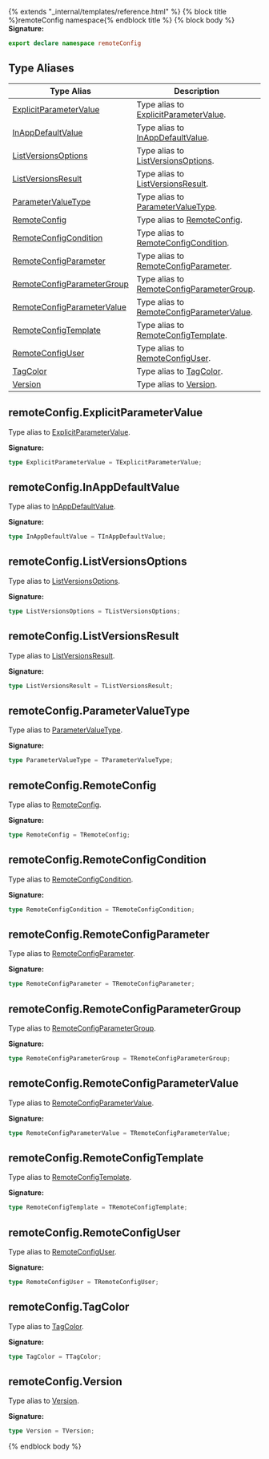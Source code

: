 {% extends "_internal/templates/reference.html" %}
{% block title %}remoteConfig namespace{% endblock title %}
{% block body %}
<b>Signature:</b>

```typescript
export declare namespace remoteConfig 
```

## Type Aliases

|  Type Alias | Description |
|  --- | --- |
|  [ExplicitParameterValue](./firebase-admin.remoteconfig_n.md#remoteconfigexplicitparametervalue) | Type alias to [ExplicitParameterValue](./firebase-admin.remote-config.explicitparametervalue.md#explicitparametervalue_interface)<!-- -->. |
|  [InAppDefaultValue](./firebase-admin.remoteconfig_n.md#remoteconfiginappdefaultvalue) | Type alias to [InAppDefaultValue](./firebase-admin.remote-config.inappdefaultvalue.md#inappdefaultvalue_interface)<!-- -->. |
|  [ListVersionsOptions](./firebase-admin.remoteconfig_n.md#remoteconfiglistversionsoptions) | Type alias to [ListVersionsOptions](./firebase-admin.remote-config.listversionsoptions.md#listversionsoptions_interface)<!-- -->. |
|  [ListVersionsResult](./firebase-admin.remoteconfig_n.md#remoteconfiglistversionsresult) | Type alias to [ListVersionsResult](./firebase-admin.remote-config.listversionsresult.md#listversionsresult_interface)<!-- -->. |
|  [ParameterValueType](./firebase-admin.remoteconfig_n.md#remoteconfigparametervaluetype) | Type alias to [ParameterValueType](./firebase-admin.remote-config.md#parametervaluetype)<!-- -->. |
|  [RemoteConfig](./firebase-admin.remoteconfig_n.md#remoteconfigremoteconfig) | Type alias to [RemoteConfig](./firebase-admin.remote-config.remoteconfig.md#remoteconfig_class)<!-- -->. |
|  [RemoteConfigCondition](./firebase-admin.remoteconfig_n.md#remoteconfigremoteconfigcondition) | Type alias to [RemoteConfigCondition](./firebase-admin.remote-config.remoteconfigcondition.md#remoteconfigcondition_interface)<!-- -->. |
|  [RemoteConfigParameter](./firebase-admin.remoteconfig_n.md#remoteconfigremoteconfigparameter) | Type alias to [RemoteConfigParameter](./firebase-admin.remote-config.remoteconfigparameter.md#remoteconfigparameter_interface)<!-- -->. |
|  [RemoteConfigParameterGroup](./firebase-admin.remoteconfig_n.md#remoteconfigremoteconfigparametergroup) | Type alias to [RemoteConfigParameterGroup](./firebase-admin.remote-config.remoteconfigparametergroup.md#remoteconfigparametergroup_interface)<!-- -->. |
|  [RemoteConfigParameterValue](./firebase-admin.remoteconfig_n.md#remoteconfigremoteconfigparametervalue) | Type alias to [RemoteConfigParameterValue](./firebase-admin.remote-config.md#remoteconfigparametervalue)<!-- -->. |
|  [RemoteConfigTemplate](./firebase-admin.remoteconfig_n.md#remoteconfigremoteconfigtemplate) | Type alias to [RemoteConfigTemplate](./firebase-admin.remote-config.remoteconfigtemplate.md#remoteconfigtemplate_interface)<!-- -->. |
|  [RemoteConfigUser](./firebase-admin.remoteconfig_n.md#remoteconfigremoteconfiguser) | Type alias to [RemoteConfigUser](./firebase-admin.remote-config.remoteconfiguser.md#remoteconfiguser_interface)<!-- -->. |
|  [TagColor](./firebase-admin.remoteconfig_n.md#remoteconfigtagcolor) | Type alias to [TagColor](./firebase-admin.remote-config.md#tagcolor)<!-- -->. |
|  [Version](./firebase-admin.remoteconfig_n.md#remoteconfigversion) | Type alias to [Version](./firebase-admin.remote-config.version.md#version_interface)<!-- -->. |

## remoteConfig.ExplicitParameterValue

Type alias to [ExplicitParameterValue](./firebase-admin.remote-config.explicitparametervalue.md#explicitparametervalue_interface)<!-- -->.

<b>Signature:</b>

```typescript
type ExplicitParameterValue = TExplicitParameterValue;
```

## remoteConfig.InAppDefaultValue

Type alias to [InAppDefaultValue](./firebase-admin.remote-config.inappdefaultvalue.md#inappdefaultvalue_interface)<!-- -->.

<b>Signature:</b>

```typescript
type InAppDefaultValue = TInAppDefaultValue;
```

## remoteConfig.ListVersionsOptions

Type alias to [ListVersionsOptions](./firebase-admin.remote-config.listversionsoptions.md#listversionsoptions_interface)<!-- -->.

<b>Signature:</b>

```typescript
type ListVersionsOptions = TListVersionsOptions;
```

## remoteConfig.ListVersionsResult

Type alias to [ListVersionsResult](./firebase-admin.remote-config.listversionsresult.md#listversionsresult_interface)<!-- -->.

<b>Signature:</b>

```typescript
type ListVersionsResult = TListVersionsResult;
```

## remoteConfig.ParameterValueType

Type alias to [ParameterValueType](./firebase-admin.remote-config.md#parametervaluetype)<!-- -->.

<b>Signature:</b>

```typescript
type ParameterValueType = TParameterValueType;
```

## remoteConfig.RemoteConfig

Type alias to [RemoteConfig](./firebase-admin.remote-config.remoteconfig.md#remoteconfig_class)<!-- -->.

<b>Signature:</b>

```typescript
type RemoteConfig = TRemoteConfig;
```

## remoteConfig.RemoteConfigCondition

Type alias to [RemoteConfigCondition](./firebase-admin.remote-config.remoteconfigcondition.md#remoteconfigcondition_interface)<!-- -->.

<b>Signature:</b>

```typescript
type RemoteConfigCondition = TRemoteConfigCondition;
```

## remoteConfig.RemoteConfigParameter

Type alias to [RemoteConfigParameter](./firebase-admin.remote-config.remoteconfigparameter.md#remoteconfigparameter_interface)<!-- -->.

<b>Signature:</b>

```typescript
type RemoteConfigParameter = TRemoteConfigParameter;
```

## remoteConfig.RemoteConfigParameterGroup

Type alias to [RemoteConfigParameterGroup](./firebase-admin.remote-config.remoteconfigparametergroup.md#remoteconfigparametergroup_interface)<!-- -->.

<b>Signature:</b>

```typescript
type RemoteConfigParameterGroup = TRemoteConfigParameterGroup;
```

## remoteConfig.RemoteConfigParameterValue

Type alias to [RemoteConfigParameterValue](./firebase-admin.remote-config.md#remoteconfigparametervalue)<!-- -->.

<b>Signature:</b>

```typescript
type RemoteConfigParameterValue = TRemoteConfigParameterValue;
```

## remoteConfig.RemoteConfigTemplate

Type alias to [RemoteConfigTemplate](./firebase-admin.remote-config.remoteconfigtemplate.md#remoteconfigtemplate_interface)<!-- -->.

<b>Signature:</b>

```typescript
type RemoteConfigTemplate = TRemoteConfigTemplate;
```

## remoteConfig.RemoteConfigUser

Type alias to [RemoteConfigUser](./firebase-admin.remote-config.remoteconfiguser.md#remoteconfiguser_interface)<!-- -->.

<b>Signature:</b>

```typescript
type RemoteConfigUser = TRemoteConfigUser;
```

## remoteConfig.TagColor

Type alias to [TagColor](./firebase-admin.remote-config.md#tagcolor)<!-- -->.

<b>Signature:</b>

```typescript
type TagColor = TTagColor;
```

## remoteConfig.Version

Type alias to [Version](./firebase-admin.remote-config.version.md#version_interface)<!-- -->.

<b>Signature:</b>

```typescript
type Version = TVersion;
```
{% endblock body %}
